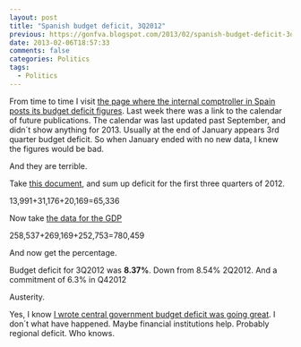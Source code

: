 ```yaml
---
layout: post
title: "Spanish budget deficit, 3Q2012"
previous: https://gonfva.blogspot.com/2013/02/spanish-budget-deficit-3q2012.html
date: 2013-02-06T18:57:33
comments: false
categories: Politics
tags:
  - Politics
---
```



From time to time I visit [the page where the internal comptroller in Spain posts its budget deficit figures](http://www.igae.pap.minhap.gob.es/sitios/igae/en-GB/InformesCuentas/Informes/Paginas/publicaciones.aspx). Last week there was a link to the calendar of future publications. The calendar was last updated past September, and didn´t show anything for 2013. Usually at the end of January appears 3rd quarter budget deficit. So when January ended with no new data, I knew the figures would be bad.


And they are terrible.


Take [this document](http://www.igae.pap.minhap.gob.es/sitios/igae/es-ES/InformesCuentas/Informes/Documents/Cap-Trim/3T%20AAPP_2012.pdf), and sum up deficit for the first three quarters of 2012.


13,991+31,176+20,169=65,336


Now take [the data for the GDP](http://www.ine.es/en/daco/daco42/daco4214/tabcntr_en.xls)


258,537+269,169+252,753=780,459


And now get the percentage.


Budget deficit for 3Q2012 was **8.37%**. Down from 8.54% 2Q2012. And a commitment of 6.3% in Q42012


Austerity.


Yes, I know [I wrote central government budget deficit was going great](http://gonfva.blogspot.co.uk/2012/12/spanish-budget-deficit-what-if.html). I don´t what have happened. Maybe financial institutions help. Probably regional deficit. Who knows.
